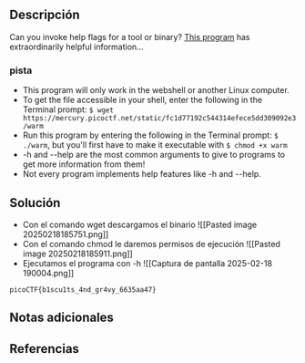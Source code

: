 
## Descripción 

Can you invoke help flags for a tool or binary? [This program](https://mercury.picoctf.net/static/fc1d77192c544314efece5dd309092e3/warm) has extraordinarily helpful information...

### pista

- This program will only work in the webshell or another Linux computer.
- To get the file accessible in your shell, enter the following in the Terminal prompt: `$ wget https://mercury.picoctf.net/static/fc1d77192c544314efece5dd309092e3/warm`
- Run this program by entering the following in the Terminal prompt: `$ ./warm`, but you'll first have to make it executable with `$ chmod +x warm`
- -h and --help are the most common arguments to give to programs to get more information from them!
- Not every program implements help features like -h and --help.
## Solución

- Con el comando wget descargamos el binario
![[Pasted image 20250218185751.png]]
- Con el comando chmod le daremos permisos de ejecución
![[Pasted image 20250218185911.png]]
- Ejecutamos el programa con -h
![[Captura de pantalla 2025-02-18 190004.png]]




```
picoCTF{b1scu1ts_4nd_gr4vy_6635aa47}
```

## Notas adicionales


## Referencias

